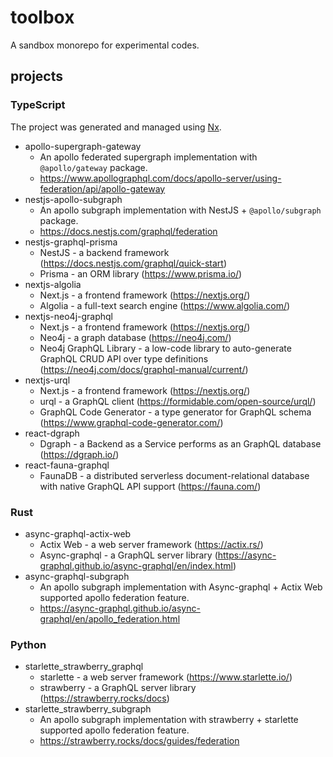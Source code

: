 # toolbox
A sandbox monorepo for experimental codes.

## projects

### TypeScript
The project was generated and managed using [Nx](https://nx.dev).

- apollo-supergraph-gateway
  - An apollo federated supergraph implementation with `@apollo/gateway` package.
  - https://www.apollographql.com/docs/apollo-server/using-federation/api/apollo-gateway
- nestjs-apollo-subgraph
  - An apollo subgraph implementation with NestJS + `@apollo/subgraph` package.
  - https://docs.nestjs.com/graphql/federation
- nestjs-graphql-prisma
  - NestJS - a backend framework (https://docs.nestjs.com/graphql/quick-start)
  - Prisma - an ORM library (https://www.prisma.io/)
- nextjs-algolia
  - Next.js - a frontend framework (https://nextjs.org/)
  - Algolia - a full-text search engine (https://www.algolia.com/)
- nextjs-neo4j-graphql
  - Next.js - a frontend framework (https://nextjs.org/)
  - Neo4j - a graph database (https://neo4j.com/)
  - Neo4j GraphQL Library - a low-code library to auto-generate GraphQL CRUD API over type definitions (https://neo4j.com/docs/graphql-manual/current/)
- nextjs-urql
  - Next.js - a frontend framework (https://nextjs.org/)
  - urql - a GraphQL client (https://formidable.com/open-source/urql/)
  - GraphQL Code Generator - a type generator for GraphQL schema (https://www.graphql-code-generator.com/)
- react-dgraph
  - Dgraph - a Backend as a Service performs as an GraphQL database (https://dgraph.io/)
- react-fauna-graphql
  - FaunaDB - a distributed serverless document-relational database with native GraphQL API support (https://fauna.com/)

### Rust
- async-graphql-actix-web
  - Actix Web - a web server framework (https://actix.rs/)
  - Async-graphql - a GraphQL server library (https://async-graphql.github.io/async-graphql/en/index.html)
- async-graphql-subgraph
  - An apollo subgraph implementation with Async-graphql + Actix Web supported apollo federation feature.
  - https://async-graphql.github.io/async-graphql/en/apollo_federation.html


### Python
- starlette_strawberry_graphql
  - starlette - a web server framework (https://www.starlette.io/)
  - strawberry - a GraphQL server library (https://strawberry.rocks/docs)
- starlette_strawberry_subgraph
  - An apollo subgraph implementation with strawberry + starlette supported apollo federation feature.
  - https://strawberry.rocks/docs/guides/federation

